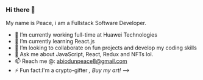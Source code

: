 ### Hi there 👋
My name is Peace, i am a Fullstack Software Developer.

- 🔭 I’m currently working full-time at Huawei Technologies
- 🌱 I’m currently learning React.js
- 👯 I’m looking to collaborate on fun projects and develop my coding skills
- 💬 Ask me about JavaScript, React, Redux and NFTs lol.
- 📫 Reach me @: abiodunpeace8@gmail.com
- ⚡ Fun fact:I'm a crypto-gifter <i sell NFTs>, Buy my art!
-->

